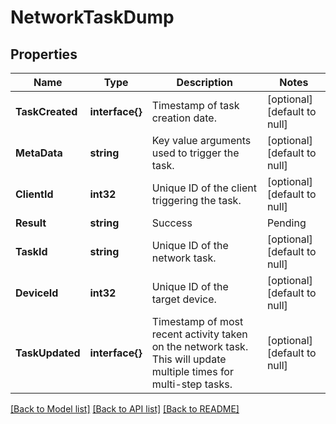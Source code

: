 # NetworkTaskDump

## Properties
Name | Type | Description | Notes
------------ | ------------- | ------------- | -------------
**TaskCreated** | **interface{}** | Timestamp of task creation date. | [optional] [default to null]
**MetaData** | **string** | Key value arguments used to trigger the task. | [optional] [default to null]
**ClientId** | **int32** | Unique ID of the client triggering the task. | [optional] [default to null]
**Result** | **string** | Success|Pending|Failed. Null value also means Pending. | [optional] [default to null]
**TaskId** | **string** | Unique ID of the network task. | [optional] [default to null]
**DeviceId** | **int32** | Unique ID of the target device. | [optional] [default to null]
**TaskUpdated** | **interface{}** | Timestamp of most recent activity taken on the network task. This will update multiple times for multi-step tasks. | [optional] [default to null]

[[Back to Model list]](../README.md#documentation-for-models) [[Back to API list]](../README.md#documentation-for-api-endpoints) [[Back to README]](../README.md)


